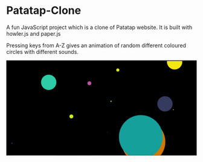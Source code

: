 # Patatap-Clone
A fun JavaScript project which is a clone of Patatap website.
It is built with howler.js and paper.js

Pressing keys from A-Z gives an animation of random different coloured circles with different sounds.

![Screenshot](image.png)
